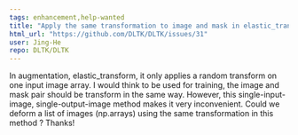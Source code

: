 ```yaml
---
tags: enhancement,help-wanted
title: "Apply the same transformation to image and mask in elastic_transform ?"
html_url: "https://github.com/DLTK/DLTK/issues/31"
user: Jing-He
repo: DLTK/DLTK
---
```


In augmentation, elastic_transform, it only applies a random transform on one input image array. I would think to be used for training, the image and mask pair should be transform in the same way. However, this single-input-image, single-output-image method makes it very inconvenient. Could we deform a list of images (np.arrays) using the same transformation in this method ? Thanks!